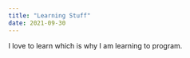 ```yaml
---
title: "Learning Stuff"
date: 2021-09-30
---
```

I love to learn which is why I am learning to program.
